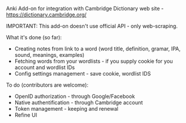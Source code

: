 Anki Add-on for integration with Cambridge Dictionary web site - https://dictionary.cambridge.org/

IMPORTANT: This add-on doesn't use official API - only web-scraping.

What it's done (so far):
 - Creating notes from link to a word (word title, definition, gramar, IPA, sound, meanings, examples)
 - Fetching words from your wordlists - if you supply cookie for you account and wordlist IDs
 - Config settings management - save cookie, wordlist IDS

To do (contributors are welcome):
 - OpenID authorization - through Google/Facebook
 - Native authentification - through Cambridge account
 - Token management - keeping and renewal
 - Refine UI
